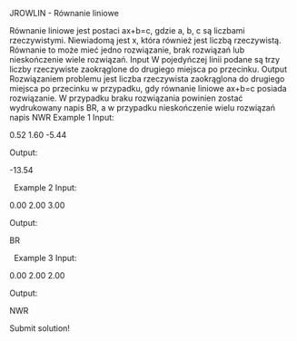 







JROWLIN - Równanie liniowe





Równanie liniowe jest postaci ax+b=c, gdzie a, b, c są liczbami rzeczywistymi. Niewiadomą jest x, która również jest liczbą rzeczywistą. Równanie to może mieć jedno rozwiązanie, brak rozwiązań lub nieskończenie wiele rozwiązań.
Input
W pojedyńczej linii podane są trzy liczby rzeczywiste zaokrąglone do drugiego miejsca po przecinku.
Output
Rozwiązaniem problemu jest liczba rzeczywista zaokrąglona do drugiego miejsca po przecinku w przypadku, gdy równanie liniowe ax+b=c posiada rozwiązanie. W przypadku braku rozwiązania powinien zostać wydrukowany napis BR, a w przypadku nieskończenie wielu rozwiązań napis NWR
Example 1
Input:
0.52 1.60 -5.44

Output:
-13.54

 
Example 2
Input:
0.00 2.00 3.00

Output:
BR

 
Example 3
Input:
0.00 2.00 2.00

Output:
NWR



 Submit solution!

